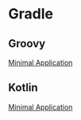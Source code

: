 # Gradle

## Groovy

[Minimal Application](groovy/README.md)

## Kotlin

[Minimal Application](kotlin/README.md)